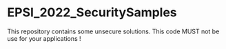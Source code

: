 # EPSI_2022_SecuritySamples
This repository contains some unsecure solutions. This code MUST not be use for your applications !
